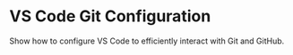 # VS Code Git Configuration

Show how to configure VS Code to efficiently interact with Git and GitHub.
